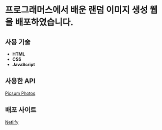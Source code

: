 # 프로그래머스에서 배운 랜덤 이미지 생성 웹을 배포하였습니다.

## 사용 기술
- **HTML**
- **CSS**
- **JavaScript**

## 사용한 API
[Picsum Photos](https://picsum.photos)

## 배포 사이트
[Netlify](https://www.netlify.com)
